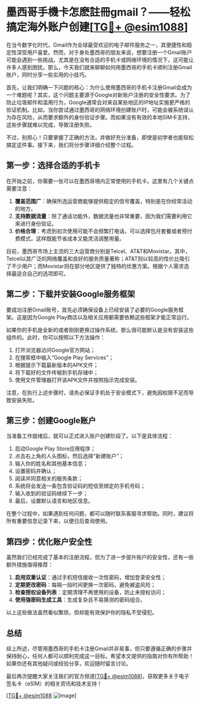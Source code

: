 # 墨西哥手機卡怎麽註冊gmail？——轻松搞定海外账户创建[[TG💪+ @esim1088](https://t.me/s/esim1088)]

在当今数字化时代，Gmail作为全球最受欢迎的电子邮件服务之一，其便捷性和稳定性深受用户喜爱。然而，对于身处墨西哥的朋友来说，想要注册一个Gmail账户可能会遇到一些挑战。尤其是在没有合适的手机卡或网络环境的情况下，这可能让许多人感到困扰。那么，今天我们就来聊聊如何用墨西哥的手机卡顺利注册Gmail账户，同时分享一些实用的小技巧。

首先，让我们明确一下问题的核心：为什么使用墨西哥的手机卡注册Gmail会成为一个难题呢？其实，这个问题主要源于Google对新账户注册的安全性要求。为了防止垃圾邮件和滥用行为，Google通常会对来自某些地区的IP地址实施更严格的验证机制。比如，当你尝试通过墨西哥的网络环境创建账户时，可能会被系统误认为存在风险，从而要求额外的身份验证步骤。而如果没有有效的本地SIM卡支持，这些步骤就难以完成，导致注册失败。

不过，别担心！只要掌握了正确的方法，并做好充分准备，即使是初学者也能轻松搞定这件事。接下来，我们将分步骤详细介绍整个过程。

## 第一步：选择合适的手机卡

在开始之前，你需要一张可以在墨西哥境内正常使用的手机卡。这里有几个关键点需要注意：

1. **覆盖范围广**：确保所选运营商能够提供稳定的信号覆盖，特别是在你经常活动的地方。
2. **支持数据流量**：除了通话功能外，数据流量也非常重要，因为我们需要利用它来进行身份验证。
3. **价格合理**：考虑到初次使用可能不会频繁打电话，可以选择包月套餐或者预付费模式，这样既能节省成本又能灵活调整用量。

目前，墨西哥市场上主流的三大运营商分别是Telcel、AT&T和Movistar。其中，Telcel以其广泛的网络覆盖和良好的服务质量著称；AT&T则以较高的性价比吸引了不少用户；而Movistar则在部分地区提供了独特的优惠方案。根据个人需求选择最适合自己的选项即可。

## 第二步：下载并安装Google服务框架

要成功注册Gmail账号，首先必须确保设备上已经安装了必要的Google服务框架。这是因为Google Play商店以及相关应用都需要依赖这些框架才能正常运行。

如果你的手机是全新的或者刚刚更换过操作系统，那么很可能默认是没有安装这些组件的。此时，你可以按照以下方法操作：

1. 打开浏览器访问Google官方网站；
2. 在搜索框中输入“Google Play Services”；
3. 根据提示下载最新版本的APK文件；
4. 将下载好的文件传输到手机存储中；
5. 使用文件管理器打开该APK文件并按照指示完成安装。

注意，在执行上述步骤时，请务必保证手机处于安全模式下，避免因权限不足而导致安装失败。

## 第三步：创建Google账户

当准备工作就绪后，就可以正式进入账户创建阶段了。以下是具体流程：

1. 启动Google Play Store应用程序；
2. 点击右上角的人头图标，然后选择“新建账户”；
3. 输入你的姓名和其他基本信息；
4. 设置密码并确认；
5. 阅读并同意相关的服务条款；
6. 系统将会发送一条包含验证码的短信至绑定的手机号码；
7. 输入收到的验证码继续下一步；
8. 最后，设置默认语言和地区信息。

在整个过程中，如果遇到任何问题，都可以随时联系客服寻求帮助。同时，建议将所有重要信息记录下来，以便日后查询使用。

## 第四步：优化账户安全性

虽然我们已经完成了基本的注册流程，但为了进一步提升账户的安全性，还有一些额外措施值得推荐：

1. **启用双重认证**：通过手机短信接收一次性密码，增加登录安全性；
2. **定期更改密码**：每隔一段时间更换一次密码，避免被盗风险；
3. **检查授权设备列表**：定期清理不再使用的设备，防止未授权访问；
4. **使用强密码生成工具**：生成复杂且不易猜测的密码组合。

以上这些做法虽然看似繁琐，但却能有效保护你的隐私不受侵犯。

## 总结

综上所述，尽管用墨西哥的手机卡注册Gmail并非易事，但只要遵循正确的步骤并保持耐心，任何人都可以顺利完成这一目标。希望本文提供的指南对你有所帮助！如果你还有其他疑问或经验分享，欢迎随时留言讨论。

最后再次提醒大家关注我们的官方频道[[TG💪+ @esim1088](https://t.me/s/esim1088)]，获取更多关于电子签名卡（eSIM）的相关资讯和技术支持！

[[TG💪+ @esim1088](https://t.me/s/esim1088) ![Image](https://i.postimg.cc/4NQfJmqS/Snipaste-2025-05-13-00-14-12.png)]